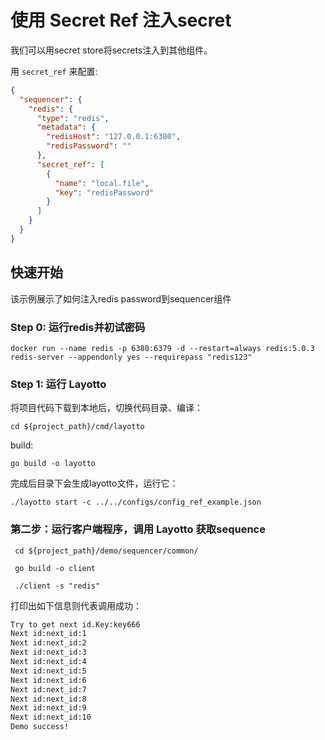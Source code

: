 # 使用 Secret Ref 注入secret

我们可以用secret store将secrets注入到其他组件。

用 `secret_ref` 来配置:
```json
{
  "sequencer": {
    "redis": {
      "type": "redis",
      "metadata": {
        "redisHost": "127.0.0.1:6380",
        "redisPassword": ""
      },
      "secret_ref": [
        {
          "name": "local.file",
          "key": "redisPassword"
        }
      ]
    }
  }
}
```

## 快速开始

该示例展示了如何注入redis password到sequencer组件


### Step 0:  运行redis并初试密码

```shell
docker run --name redis -p 6380:6379 -d --restart=always redis:5.0.3 redis-server --appendonly yes --requirepass "redis123"
```

### Step 1:  运行 Layotto

将项目代码下载到本地后，切换代码目录、编译：

```shell
cd ${project_path}/cmd/layotto
```

build:

```shell @if.not.exist layotto
go build -o layotto
```

完成后目录下会生成layotto文件，运行它：

```shell @background
./layotto start -c ../../configs/config_ref_example.json
```

### 第二步：运行客户端程序，调用 Layotto 获取sequence

```shell
 cd ${project_path}/demo/sequencer/common/
```

```shell @if.not.exist client
 go build -o client
```

```shell
 ./client -s "redis"
```

打印出如下信息则代表调用成功：

```bash
Try to get next id.Key:key666 
Next id:next_id:1 
Next id:next_id:2 
Next id:next_id:3 
Next id:next_id:4 
Next id:next_id:5 
Next id:next_id:6 
Next id:next_id:7 
Next id:next_id:8 
Next id:next_id:9 
Next id:next_id:10 
Demo success!

```